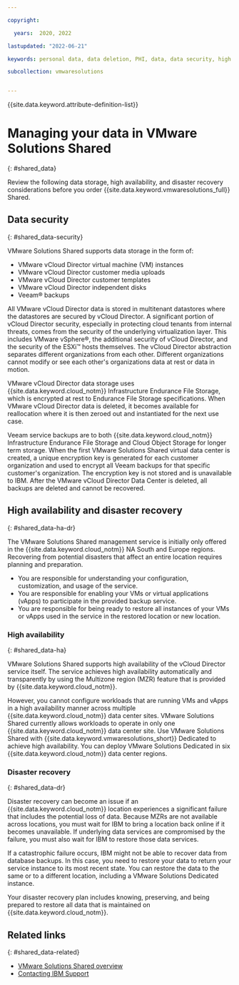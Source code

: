 ```yaml
---

copyright:

  years:  2020, 2022

lastupdated: "2022-06-21"

keywords: personal data, data deletion, PHI, data, data security, high availability, ha, disaster recovery, vmware solutions shared, compliance

subcollection: vmwaresolutions


---
```


{{site.data.keyword.attribute-definition-list}}

# Managing your data in VMware Solutions Shared
{: #shared_data}

Review the following data storage, high availability, and disaster recovery considerations before you order {{site.data.keyword.vmwaresolutions_full}} Shared.

## Data security
{: #shared_data-security}

VMware Solutions Shared supports data storage in the form of:

* VMware vCloud Director virtual machine (VM) instances
* VMware vCloud Director customer media uploads
* VMware vCloud Director customer templates
* VMware vCloud Director independent disks
* Veeam® backups

All VMware vCloud Director data is stored in multitenant datastores where the datastores are secured by vCloud Director. A significant portion of vCloud Director security, especially in protecting cloud tenants from internal threats, comes from the security of the underlying virtualization layer. This includes VMware vSphere®, the additional security of vCloud Director, and the security of the ESXi™ hosts themselves. The vCloud Director abstraction separates different organizations from each other. Different organizations cannot modify or see each other's organizations data at rest or data in motion.

VMware vCloud Director data storage uses {{site.data.keyword.cloud_notm}} Infrastructure Endurance File Storage, which is encrypted at rest to Endurance File Storage specifications. When VMware vCloud Director data is deleted, it becomes available for reallocation where it is then zeroed out and instantiated for the next use case.

Veeam service backups are to both {{site.data.keyword.cloud_notm}} Infrastructure Endurance File Storage and Cloud Object Storage for longer term storage. When the first VMware Solutions Shared virtual data center is created, a unique encryption key is generated for each customer organization and used to encrypt all Veeam backups for that specific customer's organization. The encryption key is not stored and is unavailable to IBM. After the VMware vCloud Director Data Center is deleted, all backups are deleted and cannot be recovered.

## High availability and disaster recovery
{: #shared_data-ha-dr}

The VMware Solutions Shared management service is initially only offered in the {{site.data.keyword.cloud_notm}} NA South and Europe regions. Recovering from potential disasters that affect an entire location requires planning and preparation.

* You are responsible for understanding your configuration, customization, and usage of the service.
* You are responsible for enabling your VMs or virtual applications (vApps) to participate in the provided backup service.
* You are responsible for being ready to restore all instances of your VMs or vApps used in the service in the restored location or new location.

### High availability
{: #shared_data-ha}

VMware Solutions Shared supports high availability of the vCloud Director service itself. The service achieves high availability automatically and transparently by using the Multizone region (MZR) feature that is provided by {{site.data.keyword.cloud_notm}}.

However, you cannot configure workloads that are running VMs and vApps in a high availability manner across multiple {{site.data.keyword.cloud_notm}} data center sites. VMware Solutions Shared currently allows workloads to operate in only one {{site.data.keyword.cloud_notm}} data center site. Use VMware Solutions Shared with {{site.data.keyword.vmwaresolutions_short}} Dedicated to achieve high availability. You can deploy VMware Solutions Dedicated in six {{site.data.keyword.cloud_notm}} data center regions.

### Disaster recovery
{: #shared_data-dr}

Disaster recovery can become an issue if an {{site.data.keyword.cloud_notm}} location experiences a significant failure that includes the potential loss of data. Because MZRs are not available across locations, you must wait for IBM to bring a location back online if it becomes unavailable. If underlying data services are compromised by the failure, you must also wait for IBM to restore those data services.

If a catastrophic failure occurs, IBM might not be able to recover data from database backups. In this case, you need to restore your data to return your service instance to its most recent state. You can restore the data to the same or to a different location, including a VMware Solutions Dedicated instance.

Your disaster recovery plan includes knowing, preserving, and being prepared to restore all data that is maintained on {{site.data.keyword.cloud_notm}}.

## Related links
{: #shared_data-related}

* [VMware Solutions Shared overview](/docs/vmwaresolutions?topic=vmwaresolutions-shared_overview)
* [Contacting IBM Support](/docs/vmwaresolutions?topic=vmwaresolutions-trbl_support)
